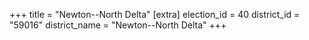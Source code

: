 +++
title = "Newton--North Delta"
[extra]
election_id = 40
district_id = "59016"
district_name = "Newton--North Delta"
+++
